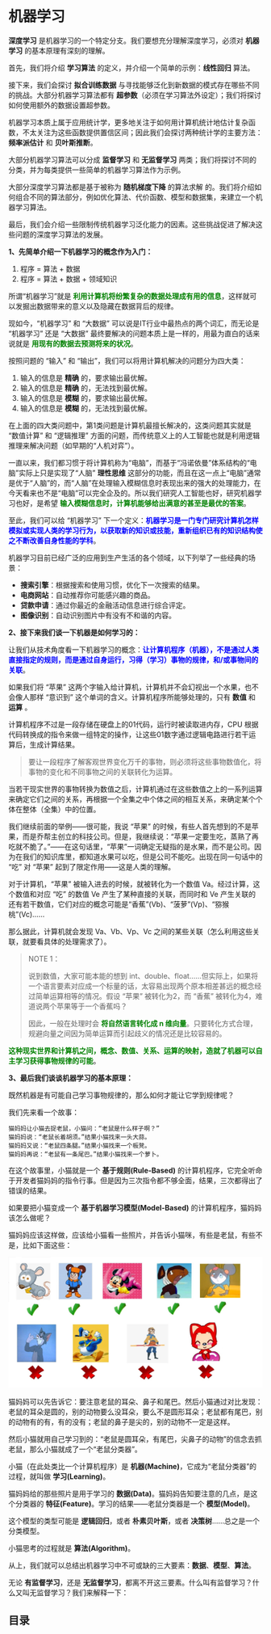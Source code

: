 # 机器学习

**深度学习** 是机器学习的一个特定分支。我们要想充分理解深度学习，必须对 **机器学习** 的基本原理有深刻的理解。

首先，我们将介绍 **学习算法** 的定义，并介绍一个简单的示例：**线性回归** 算法。

接下来，我们会探讨 **拟合训练数据** 与寻找能够泛化到新数据的模式存在哪些不同的挑战。大部分机器学习算法都有 **超参数**（必须在学习算法外设定）；我们将探讨如何使用额外的数据设置超参数。

机器学习本质上属于应用统计学，更多地关注于如何用计算机统计地估计复杂函数，不太关注为这些函数提供置信区间；因此我们会探讨两种统计学的主要方法：**频率派估计** 和 **贝叶斯推断**。

大部分机器学习算法可以分成 **监督学习** 和 **无监督学习** 两类；我们将探讨不同的分类，并为每类提供一些简单的机器学习算法作为示例。

大部分深度学习算法都是基于被称为 **随机梯度下降** 的算法求解
的。我们将介绍如何组合不同的算法部分，例如优化算法、代价函数、模型和数据集，来建立一个机器学习算法。

最后，我们会介绍一些限制传统机器学习泛化能力的因素。这些挑战促进了解决这些问题的深度学习算法的发展。

**1、先简单介绍一下机器学习的概念作为入门：**

1. 程序 = 算法 + 数据
2. 程序 = 算法 + 数据 + 领域知识

所谓“机器学习”就是 <b style="color:green">利用计算机将纷繁复杂的数据处理成有用的信息</b>，这样就可以发掘出数据带来的意义以及隐藏在数据背后的规律。

现如今，“机器学习” 和 “大数据” 可以说是IT行业中最热点的两个词汇，而无论是 “机器学习” 还是 “大数据” 最终要解决的问题本质上是一样的，用最为直白的话来说就是 <b style="color:green">用现有的数据去预测将来的状况</b>。

按照问题的 “输入” 和 “输出”，我们可以将用计算机解决的问题分为四大类：

1. 输入的信息是 **精确** 的，要求输出最优解。
2. 输入的信息是 **精确** 的，无法找到最优解。
3. 输入的信息是 **模糊** 的，要求输出最优解。
4. 输入的信息是 **模糊** 的，无法找到最优解。

在上面的四大类问题中，第1类问题是计算机最擅长解决的，这类问题其实就是 “数值计算” 和 “逻辑推理” 方面的问题，而传统意义上的人工智能也就是利用逻辑推理来解决问题（如早期的“人机对弈”）。

一直以来，我们都习惯于将计算机称为“电脑”，而基于“冯诺依曼”体系结构的“电脑”实际上只是实现了“人脑” **理性思维** 这部分的功能，而且在这一点上“电脑”通常是优于“人脑”的，而“人脑”在处理输入模糊信息时表现出来的强大的处理能力，在今天看来也不是“电脑”可以完全企及的。所以我们研究人工智能也好，研究机器学习也好，是希望 <b style="color:green">输入模糊信息时，计算机能够给出满意的甚至是最优的答案</b>。

至此，我们可以给 “机器学习” 下一个定义：<b style="color:blue">机器学习是一门专门研究计算机怎样模拟或实现人类的学习行为，以获取新的知识或技能，重新组织已有的知识结构使之不断改善自身性能的学科</b>。

机器学习目前已经广泛的应用到生产生活的各个领域，以下列举了一些经典的场景：

- **搜索引擎**：根据搜索和使用习惯，优化下一次搜索的结果。
- **电商网站**：自动推荐你可能感兴趣的商品。
- **贷款申请**：通过你最近的金融活动信息进行综合评定。
- **图像识别**：自动识别图片中有没有不和谐的内容。

**2、接下来我们谈一下机器是如何学习的：**

让我们从技术角度看一下机器学习的概念：<b style="color:blue">让计算机程序（机器），不是通过人类直接指定的规则，而是通过自身运行，习得（学习）事物的规律，和/或事物间的关联</b>。

如果我们将 “苹果” 这两个字输入给计算机，计算机并不会幻视出一个水果，也不会像人那样 “意识到” 这个单词的含义。计算机程序所能够处理的，只有 **数值** 和 **运算** 。

计算机程序不过是一段存储在硬盘上的01代码，运行时被读取进内存，CPU 根据代码转换成的指令来做一组特定的操作，让这些01数字通过逻辑电路进行若干运算后，生成计算结果。

>要让一段程序了解客观世界变化万千的事物，则必须将这些事物数值化，将事物的变化和不同事物之间的关联转化为运算。

当若干现实世界的事物转换为数值之后，计算机通过在这些数值之上的一系列运算来确定它们之间的关系，再根据一个全集之中个体之间的相互关系，来确定某个个体在整体（全集）中的位置。

我们继续前面的举例——很可能，我说 “苹果” 的时候，有些人首先想到的不是苹果，而是乔帮主创立的科技公司。但是，我继续说：“苹果一定要生吃，蒸熟了再吃就不脆了。”——在这句话里，“苹果”一词确定无疑指的是水果，而不是公司。因为在我们的知识库里，都知道水果可以吃，但是公司不能吃。出现在同一句话中的 “吃” 对 “苹果” 起到了限定作用——这是人类的理解。

对于计算机，“苹果” 被输入进去的时候，就被转化为一个数值 Va。经过计算，这个数值和对应 “吃” 的数值 Ve 产生了某种直接的关联，而同时和 Ve 产生关联的还有若干数值，它们对应的概念可能是“香蕉”(Vb)、“菠萝”(Vp)、“猕猴桃”(Vc)……

那么据此，计算机就会发现 Va、Vb、Vp、Vc 之间的某些关联（怎么利用这些关联，就要看具体的处理需求了）。

>NOTE 1：
>
>说到数值，大家可能本能的想到 int、double、float……但实际上，如果将一个语言要素对应成一个标量的话，太容易出现两个原本相差甚远的概念经过简单运算相等的情况。假设 “苹果” 被转化为2，而 “香蕉” 被转化为4，难道说两个苹果等于一个香蕉吗？
>
>因此，一般在处理时会 <b style="color:green">将自然语言转化成 n 维向量</b>。只要转化方式合理，规避向量之间因为简单运算而引起歧义的情况还是比较容易的。

<b style="color:green">这种现实世界和计算机之间，概念、数值、关系、运算的映射，造就了机器可以自主学习获得事物规律的可能</b>。

**3、最后我们谈谈机器学习的基本原理：**

既然机器是有可能自己学习事物规律的，那么如何才能让它学到规律呢？

我们先来看一个故事：

```txt
猫妈妈让小猫去捉老鼠，小猫问：“老鼠是什么样子啊？”  
猫妈妈说：“老鼠长着胡须。”结果小猫找来一头大蒜。  
猫妈妈又说：“老鼠四条腿。”结果小猫找来一个板凳。  
猫妈妈再说：“老鼠有一条尾巴。”结果小猫找来一个萝卜。
```

在这个故事里，小猫就是一个 **基于规则(Rule-Based)** 的计算机程序，它完全听命于开发者猫妈妈的指令行事。但是因为三次指令都不够全面，结果，三次都得出了错误的结果。

如果要把小猫变成一个 **基于机器学习模型(Model-Based)** 的计算机程序，猫妈妈该怎么做呢？  

猫妈妈应该这样做，应该给小猫看一些照片，并告诉小猫咪，有些是老鼠，有些不是，比如下面这些：

![1](./Resource/1.jpg)

猫妈妈可以先告诉它：要注意老鼠的耳朵、鼻子和尾巴。然后小猫通过对比发现：老鼠的耳朵是圆的，别的动物要么没耳朵，要么不是圆形耳朵；老鼠都有尾巴，别的动物有的有，有的没有；老鼠的鼻子是尖的，别的动物不一定是这样。  

然后小猫就用自己学习到的：“老鼠是圆耳朵，有尾巴，尖鼻子的动物”的信念去抓老鼠，那么小猫就成了一个“老鼠分类器”。  

小猫（在此处类比一个计算机程序）是 **机器(Machine)**，它成为“老鼠分类器”的过程，就叫做 **学习(Learning)**。

猫妈妈给的那些照片是用于学习的 **数据(Data)**。猫妈妈告知要注意的几点，是这个分类器的 **特征(Feature)**。学习的结果——老鼠分类器是一个 **模型(Model)**。  

这个模型的类型可能是 **逻辑回归**，或者 **朴素贝叶斯**，或者 **决策树**……总之是一个分类模型。

小猫思考的过程就是 **算法(Algorithm)**。

从上，我们就可以总结出机器学习中不可或缺的三大要素：**数据**、**模型**、**算法**。

无论 **有监督学习**，还是 **无监督学习**，都离不开这三要素。什么叫有监督学习？什么又叫无监督学习？我们来解释一下：

## 目录
